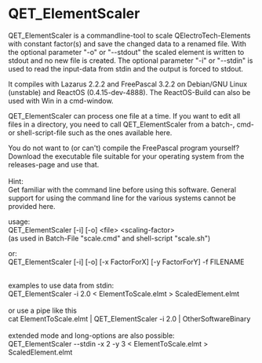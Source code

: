 # QET_ElementScaler

QET_ElementScaler is a commandline-tool to scale QElectroTech-Elements with constant factor(s) and save the changed data to a renamed file.
With the optional parameter &quot;-o&quot; or &quot;--stdout&quot; the scaled element is written to stdout and no new file is created.
The optional parameter &quot;-i&quot; or &quot;--stdin&quot; is used to read the input-data from stdin and the output is forced to stdout.<br>

It compiles with Lazarus 2.2.2 and FreePascal 3.2.2 on Debian/GNU Linux (unstable) and ReactOS (0.4.15-dev-4888).
The ReactOS-Build can also be used with Win in a cmd-window.<br>

QET_ElementScaler can process one file at a time.
If you want to edit all files in a directory, you need to call QET_ElementScaler from a batch-, cmd- or shell-script-file such as the ones available here.<br>

You do not want to (or can't) compile the FreePascal program yourself? Download the executable file suitable for your operating system from the releases-page and use that.<br><br>
Hint: <br>
Get familiar with the command line before using this software.
General support for using the command line for the various systems cannot be provided here.<br>


usage:<br>
QET_ElementScaler  [-i] [-o] &lt;file&gt;  &lt;scaling-factor&gt; <br>
(as used in Batch-File &quot;scale.cmd&quot; and shell-script &quot;scale.sh&quot;)<br>

or:<br>
QET_ElementScaler [-i] [-o] [-x FactorForX] [-y FactorForY] -f FILENAME<br>

 <br>
examples to use data from stdin: <br>
QET_ElementScaler -i  2.0  &lt;  ElementToScale.elmt  &gt;  ScaledElement.elmt <br>
 <br>
or use a pipe like this <br>
cat  ElementToScale.elmt  |  QET_ElementScaler -i  2.0  |  OtherSoftwareBinary <br>
 <br>
extended mode and long-options are also possible:<br>
QET_ElementScaler --stdin -x 2 -y 3  &lt;  ElementToScale.elmt  &gt;  ScaledElement.elmt <br>
 <br>
